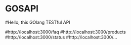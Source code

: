 # GOSAPI
#Hello, this GOlang TESTful API

#http://localhost:3000/faq
#http://localhost:3000/products
#http://localhost:3000/status
#http://localhost:3000/...
